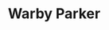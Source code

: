 ---
title: "Warby Parker"
url: /washington/warby-parker-massachusetts-avenue-northeast/
shop: Optiker
---